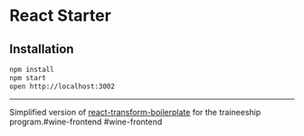 # React Starter

## Installation

```bash
npm install
npm start
open http://localhost:3002
```


------------------

Simplified version of [react-transform-boilerplate](https://github.com/gaearon/react-transform-boilerplate) for the
traineeship program.#wine-frontend
#wine-frontend
